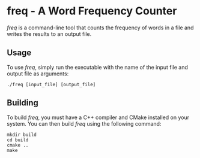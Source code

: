 # freq - A Word Frequency Counter

*freq* is a command-line tool that counts the frequency of words in a file and writes the results to an output file.

## Usage

To use *freq*, simply run the executable with the name of the input file and output file as arguments:

```
./freq [input_file] [output_file]
```


## Building

To build *freq*, you must have a C++ compiler and CMake installed on your system. You can then build *freq* using the following command:
```
mkdir build
cd build
cmake ..
make
```